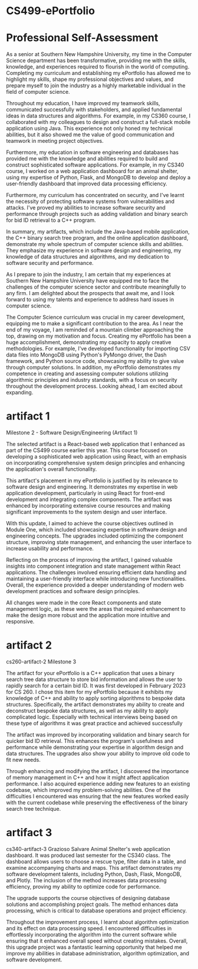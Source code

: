 # CS499-ePortfolio

# Professional Self-Assessment

As a senior at Southern New Hampshire University, my time in the Computer Science department has been transformative, providing me with the skills, knowledge, and experiences required to flourish in the world of computing. Completing my curriculum and establishing my ePortfolio has allowed me to highlight my skills, shape my professional objectives and values, and prepare myself to join the industry as a highly marketable individual in the field of computer science.

Throughout my education, I have improved my teamwork skills, communicated successfully with stakeholders, and applied fundamental ideas in data structures and algorithms. For example, in my CS360 course, I collaborated with my colleagues to design and construct a full-stack mobile application using Java. This experience not only honed my technical abilities, but it also showed me the value of good communication and teamwork in meeting project objectives.

Furthermore, my education in software engineering and databases has provided me with the knowledge and abilities required to build and construct sophisticated software applications. For example, in my CS340 course, I worked on a web application dashboard for an animal shelter, using my expertise of Python, Flask, and MongoDB to develop and deploy a user-friendly dashboard that improved data processing efficiency.

Furthermore, my curriculum has concentrated on security, and I've learnt the necessity of protecting software systems from vulnerabilities and attacks. I've proved my abilities to increase software security and performance through projects such as adding validation and binary search for bid ID retrieval to a C++ program.

In summary, my artifacts, which include the Java-based mobile application, the C++ binary search tree program, and the online application dashboard, demonstrate my whole spectrum of computer science skills and abilities. They emphasize my experience in software design and engineering, my knowledge of data structures and algorithms, and my dedication to software security and performance.

As I prepare to join the industry, I am certain that my experiences at Southern New Hampshire University have equipped me to face the challenges of the computer science sector and contribute meaningfully to any firm. I am delighted about the prospects that await me, and I look forward to using my talents and experience to address hard issues in computer science.

The Computer Science curriculum was crucial in my career development, equipping me to make a significant contribution to the area. As I near the end of my voyage, I am reminded of a mountain climber approaching the top, drawing on my motivation and focus. Creating my ePortfolio has been a huge accomplishment, demonstrating my capacity to apply creative methodologies. For example, I've developed functionality for importing CSV data files into MongoDB using Python's PyMongo driver, the Dash framework, and Python source code, showcasing my ability to give value through computer solutions. In addition, my ePortfolio demonstrates my competence in creating and assessing computer solutions utilizing algorithmic principles and industry standards, with a focus on security throughout the development process. Looking ahead, I am excited about expanding.


# artifact 1 
Milestone 2 - Software Design/Engineering (Artifact 1)

The selected artifact is a React-based web application that I enhanced as part of the CS499 course earlier this year. This course focused on developing a sophisticated web application using React, with an emphasis on incorporating comprehensive system design principles and enhancing the application's overall functionality.

This artifact's placement in my ePortfolio is justified by its relevance to software design and engineering. It demonstrates my expertise in web application development, particularly in using React for front-end development and integrating complex components. The artifact was enhanced by incorporating extensive course resources and making significant improvements to the system design and user interface.

With this update, I aimed to achieve the course objectives outlined in Module One, which included showcasing expertise in software design and engineering concepts. The upgrades included optimizing the component structure, improving state management, and enhancing the user interface to increase usability and performance.

Reflecting on the process of improving the artifact, I gained valuable insights into component integration and state management within React applications. The challenges involved ensuring efficient data handling and maintaining a user-friendly interface while introducing new functionalities. Overall, the experience provided a deeper understanding of modern web development practices and software design principles.

All changes were made in the core React components and state management logic, as these were the areas that required enhancement to make the design more robust and the application more intuitive and responsive.

# artifact 2 
cs260-artifact-2
Milestone 3

The artifact for your ePortfolio is a C++ application that uses a binary search tree data structure to store bid information and allows the user to rapidly search for a certain bid ID. It was first developed in February 2023 for CS 260. I chose this item for my ePortfolio because it exhibits my knowledge of C++ and ability to apply sorting algorithms to bespoke data structures. Specifically, the artifact demonstrates my ability to create and deconstruct bespoke data structures, as well as my ability to apply complicated logic. Especially with technical interviews being based on these type of algorithms it was great practice and achieved successfully

The artifact was improved by incorporating validation and binary search for quicker bid ID retrieval. This enhances the program's usefulness and performance while demonstrating your expertise in algorithm design and data structures. The upgrades also show your ability to improve old code to fit new needs.

Through enhancing and modifying the artifact, I discovered the importance of memory management in C++ and how it might affect application performance. I also acquired experience adding new features to an existing codebase, which improved my problem-solving abilities. One of the difficulties I encountered was ensuring that the new features worked easily with the current codebase while preserving the effectiveness of the binary search tree technique.

# artifact 3 
cs340-artifact-3
Grazioso Salvare Animal Shelter's web application dashboard.
It was produced last semester for the CS340 class. The dashboard allows users to choose a rescue type, filter data in a table, and examine accompanying charts and maps. This artifact demonstrates my software development talents, including Python, Dash, Flask, MongoDB, and Plotly. The inclusion of the method increases data processing efficiency, proving my ability to optimize code for performance.

The upgrade supports the course objectives of designing database solutions and accomplishing project goals. The method enhances data processing, which is critical to database operations and project efficiency.

Throughout the improvement process, I learnt about algorithm optimization and its effect on data processing speed. I encountered difficulties in effortlessly incorporating the algorithm into the current software while ensuring that it enhanced overall speed without creating mistakes. Overall, this upgrade project was a fantastic learning opportunity that helped me improve my abilities in database administration, algorithm optimization, and software development.

